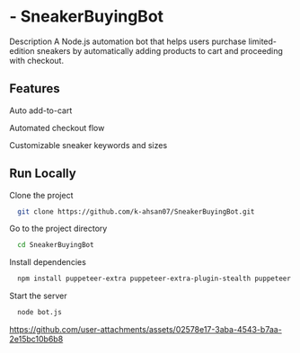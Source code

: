 
# - SneakerBuyingBot

Description
A Node.js automation bot that helps users purchase limited-edition sneakers by automatically adding products to cart and proceeding with checkout.

## Features

Auto add-to-cart

Automated checkout flow

Customizable sneaker keywords and sizes


## Run Locally

Clone the project

```bash
  git clone https://github.com/k-ahsan07/SneakerBuyingBot.git
```

Go to the project directory

```bash
  cd SneakerBuyingBot
```

Install dependencies

```bash
  npm install puppeteer-extra puppeteer-extra-plugin-stealth puppeteer
```

Start the server

```bash
  node bot.js
```


https://github.com/user-attachments/assets/02578e17-3aba-4543-b7aa-2e15bc10b6b8

